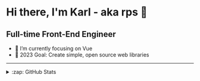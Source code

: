 # Hi there, I'm Karl - aka rps 👋 

## Full-time Front-End Engineer

- 🌱 I’m currently focusing on Vue
- 🥅 2023 Goal: Create simple, open source web libraries

---

<details>
  <summary>:zap: GitHub Stats</summary>

  <img align="left" alt="rps's GitHub Stats" src="https://github-readme-stats.vercel.app/api?username=rps-code&show_icons=true&hide_border=false&title_color=ff652f&icon_color=FFE400&bg_color=09131B&text_color=ffffff&border_color=0c1a25" />

</details>
